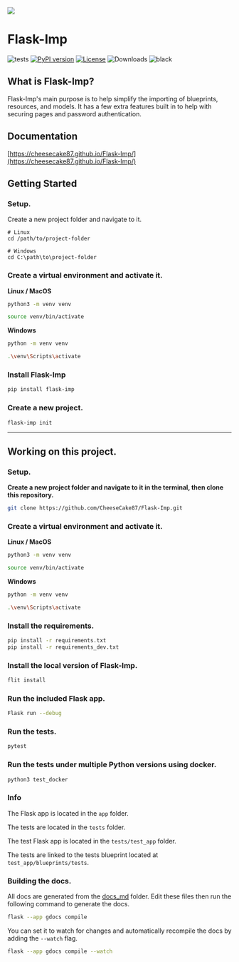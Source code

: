 ![](https://raw.githubusercontent.com/CheeseCake87/Flask-Imp/master/_assets/Flask-Imp-Small.png)

# Flask-Imp

![tests](https://github.com/CheeseCake87/Flask-Imp/actions/workflows/tests.yml/badge.svg)
[![PyPI version](https://img.shields.io/pypi/v/flask-imp)](https://pypi.org/project/flask-imp/)
[![License](https://img.shields.io/badge/license-LGPL_v2-red.svg)](https://raw.githubusercontent.com/CheeseCake87/flask-imp/master/LICENSE)
![Downloads](https://static.pepy.tech/badge/flask-imp)
![black](https://img.shields.io/badge/code%20style-black-000000.svg)

## What is Flask-Imp?

Flask-Imp's main purpose is to help simplify the importing of blueprints, resources, and models.
It has a few extra features built in to help with securing pages and password authentication.

## Documentation

[https://cheesecake87.github.io/Flask-Imp/](https://cheesecake87.github.io/Flask-Imp/)

## Getting Started

### Setup.

Create a new project folder and navigate to it.

```text
# Linux
cd /path/to/project-folder

# Windows
cd C:\path\to\project-folder
```

### Create a virtual environment and activate it.

**Linux / MacOS**

```bash
python3 -m venv venv
```

```bash
source venv/bin/activate
```

**Windows**

```bash
python -m venv venv
```

```bash
.\venv\Scripts\activate
```

### Install Flask-Imp

```bash
pip install flask-imp
```

### Create a new project.

```bash
flask-imp init
```

---

## Working on this project.

### Setup.

**Create a new project folder and navigate to it in the terminal, then clone this repository.**

```bash
git clone https://github.com/CheeseCake87/Flask-Imp.git
```

### Create a virtual environment and activate it.

**Linux / MacOS**

```bash
python3 -m venv venv
```

```bash
source venv/bin/activate
```

**Windows**

```bash
python -m venv venv
```

```bash
.\venv\Scripts\activate
```

### Install the requirements.

```bash
pip install -r requirements.txt
pip install -r requirements_dev.txt
```

### Install the local version of Flask-Imp.

```bash
flit install
```

### Run the included Flask app.

```bash
Flask run --debug
```

### Run the tests.

```bash
pytest
```

### Run the tests under multiple Python versions using docker.

```bash
python3 test_docker
```

### Info

The Flask app is located in the `app` folder.

The tests are located in the `tests` folder.

The test Flask app is located in the `tests/test_app` folder. 

The tests are linked to the tests blueprint located at `test_app/blueprints/tests`.

### Building the docs.

All docs are generated from the [docs_md](docs_md) folder. Edit these files then run the following command to generate the docs.

```bash
flask --app gdocs compile
```

You can set it to watch for changes and automatically recompile the docs by adding the `--watch` flag.

```bash
flask --app gdocs compile --watch
```
